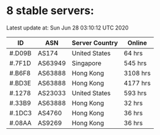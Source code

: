 # 8 stable servers:

Latest update at: Sun Jun 28 03:10:12 UTC 2020

| ID | ASN | Server Country | Online |
| -- | --- | -------------- | ------ |
| #.D09B | AS174 | United States | 64 hrs |
| #.7F1D | AS63949 | Singapore | 545 hrs |
| #.B6F8 | AS63888 | Hong Kong | 3108 hrs |
| #.BD3E | AS63888 | Hong Kong | 4177 hrs |
| #.1278 | AS23033 | United States | 593 hrs |
| #.33B9 | AS63888 | Hong Kong | 32 hrs |
| #.1DC3 | AS4760 | Hong Kong | 36 hrs |
| #.08AA | AS9269 | Hong Kong | 36 hrs |

